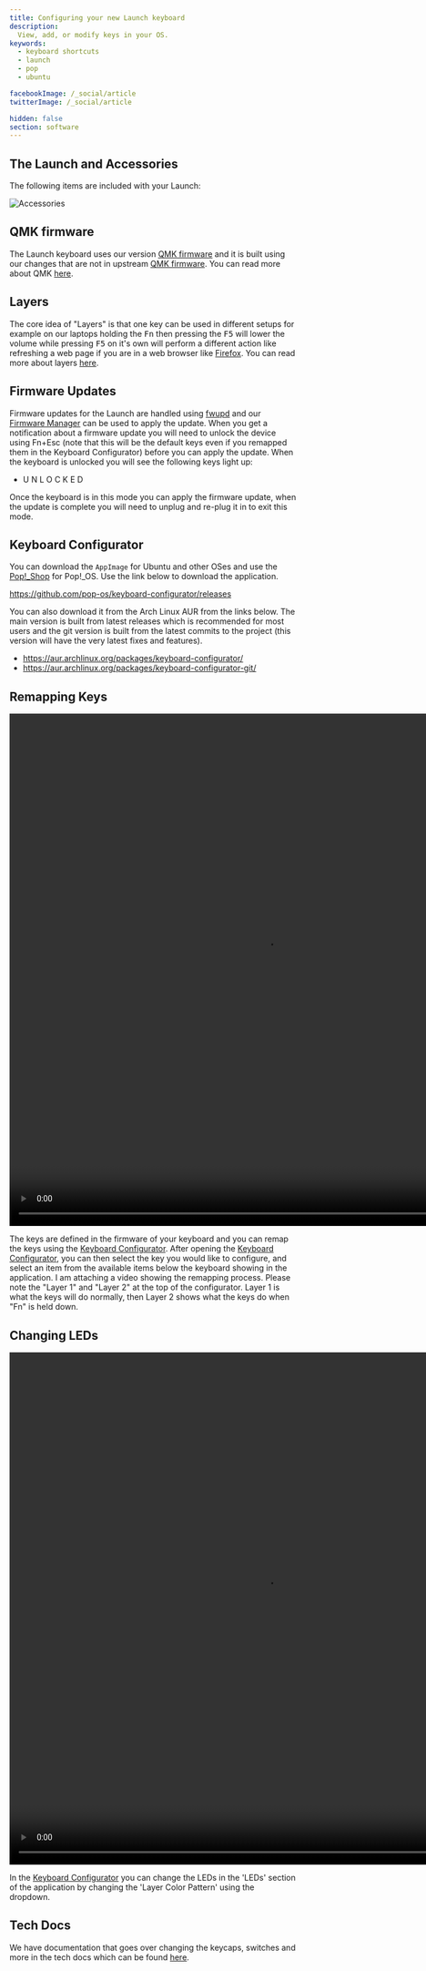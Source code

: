 ```yaml
---
title: Configuring your new Launch keyboard
description:
  View, add, or modify keys in your OS.
keywords:
  - keyboard shortcuts
  - launch
  - pop
  - ubuntu

facebookImage: /_social/article
twitterImage: /_social/article

hidden: false
section: software
---
```


## The Launch and Accessories

The following items are included with your Launch:

![Accessories](/files/launch-keyboard/launch-accessories.webp)

## QMK firmware

The Launch keyboard uses our version [QMK firmware](https://github.com/system76/qmk_firmware) and it is built using our changes that are not in upstream [QMK firmware](https://github.com/qmk/qmk_firmware). You can read more about QMK [here](https://github.com/system76/qmk_firmware). 

## Layers

The core idea of "Layers" is that one key can be used in different setups for example on our laptops holding the <kbd>Fn</kbd> then pressing the <kbd>F5</kbd> will lower the volume while pressing <kbd>F5</kbd> on it's own will perform a different action like refreshing a web page if you are in a web browser like <u>Firefox</u>. You can read more about layers [here](https://beta.docs.qmk.fm/using-qmk/software-features/feature_layers
).

## Firmware Updates

Firmware updates for the Launch are handled using [fwupd](https://fwupd.org/) and our <u>Firmware Manager</u> can be used to apply the update. When you get a notification about a firmware update you will need to unlock the device using Fn+Esc (note that this will be the default keys even if you remapped them in the Keyboard Configurator) before you can apply the update. When the keyboard is unlocked you will see the following keys light up:

- U N L O C K E D

Once the keyboard is in this mode you can apply the firmware update, when the update is complete you will need to unplug and re-plug it in to exit this mode. 

## Keyboard Configurator

You can download the `AppImage` for Ubuntu and other OSes and use the <u>Pop!\_Shop</u> for Pop!\_OS. Use the link below to download the application.

https://github.com/pop-os/keyboard-configurator/releases 

You can also download it from the Arch Linux AUR from the links below. The main version is built from latest releases which is recommended for most users and the git version is built from the latest commits to the project (this version will have the very latest fixes and features).

- https://aur.archlinux.org/packages/keyboard-configurator/
- https://aur.archlinux.org/packages/keyboard-configurator-git/

## Remapping Keys

<video width="900" height="900" controls>
  <source src="/files/launch-keyboard/remapping-function-keys.webm" type="video/mp4">
</video>

The keys are defined in the firmware of your keyboard and you can remap the keys using the <u>Keyboard Configurator</u>. After opening the <u>Keyboard Configurator</u>, you can then select the key you would like to configure, and select an item from the available items below the keyboard showing in the application. I am attaching a video showing the remapping process. Please note the "Layer 1" and "Layer 2" at the top of the configurator. Layer 1 is what the keys will do normally, then Layer 2 shows what the keys do when "Fn" is held down.

## Changing LEDs

<video width="900" height="900" controls>
  <source src="/files/launch-keyboard/video-soothing.mp4" type="video/mp4">
</video>

In the <u>Keyboard Configurator</u> you can change the LEDs in the 'LEDs' section of the application by changing the 'Layer Color Pattern' using the dropdown.

## Tech Docs

We have documentation that goes over changing the keycaps, switches and more in the tech docs which can be found [here](https://tech-docs.system76.com/models/launch_1/repairs.html).

